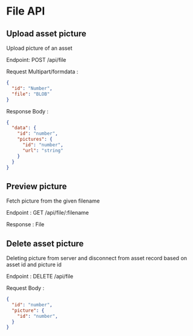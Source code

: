 # File API

## Upload asset picture

Upload picture of an asset

Endpoint: POST /api/file

Request Multipart/formdata :

```json
{
  "id": "Number",
  "file": "BLOB"
}
```

Response Body :

```json
{
  "data": {
    "id": "number",
    "pictures": {
      "id": "number",
      "url": "string"
    }
  }
}
```

## Preview picture

Fetch picture from the given filename

Endpoint : GET /api/file/:filename

Response : File

## Delete asset picture

Deleting picture from server and disconnect from asset record based on asset id and picture id

Endpoint : DELETE /api/file

Request Body :

```json
{
  "id": "number",
  "picture": {
    "id": "number",
  }
}
```
